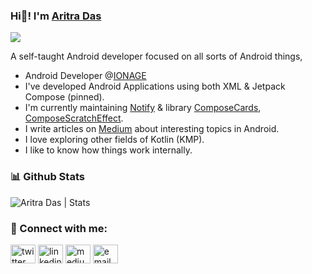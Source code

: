 ### Hi👋! I'm [Aritra Das](https://portfolio-aritradas.vercel.app/)
<a href="https://u8views.com/github/aritra-tech"><img src="https://u8views.com/api/v1/github/profiles/80090908/views/day-week-month-total-count.svg"></a>

A self-taught Android developer focused on all sorts of Android things,

- Android Developer @[IONAGE](https://www.ionage.in/)
- I've developed Android Applications using both XML & Jetpack Compose (pinned).
- I'm currently maintaining [Notify](https://github.com/aritra-tech/Notify) & library [ComposeCards](https://github.com/aritra-tech/ComposeCards), [ComposeScratchEffect](https://github.com/aritra-tech/ComposeScratchEffect).
- I write articles on [Medium](https://medium.com/@aritradas20) about interesting topics in Android.
- I love exploring other fields of Kotlin (KMP).
- I like to know how things work internally.

### 📊 Github Stats
<img src="https://github-readme-stats.vercel.app/api?username=aritra-tech&count_private=true&show_icons=true&include_all_commits=true" alt="Aritra Das | Stats" />
    
### 🔗 Connect with me:

<p align="left">
<a href="https://twitter.com/aritratech" target="blank"><img align="center" src="https://cdn.jsdelivr.net/npm/simple-icons@3.0.1/icons/twitter.svg" alt="twitter" height="30" width="40" /></a>
<a href="https://www.linkedin.com/in/aritra-das-/" target="blank"><img align="center" src="https://cdn.jsdelivr.net/npm/simple-icons@3.0.1/icons/linkedin.svg" alt="linkedin" height="30" width="40" /></a>
<a href="https://medium.com/@aritradas20" target="blank"><img align="center" src="https://cdn.jsdelivr.net/npm/simple-icons@3.0.1/icons/medium.svg" alt="medium" height="30" width="40" /></a>
<a href="mailto:aritrarick2002@gmail.com" target="blank"><img align="center" src="https://cdn.jsdelivr.net/npm/simple-icons@3.0.1/icons/gmail.svg" alt="email" height="30" width="40" /></a>
</p>




